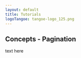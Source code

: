 ```yaml
---
layout: default
title: Tutorials
logoTangoe: tangoe-logo_125.png
---
```


## Concepts - Pagination

text here
 


